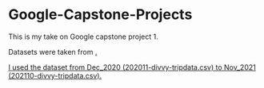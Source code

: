 # Google-Capstone-Projects
This is my take on Google capstone project 1.

Datasets were taken from <a href="https://divvy-tripdata.s3.amazonaws.com/index.html">.

I used the dataset from Dec_2020 (202011-divvy-tripdata.csv) to Nov_2021 (202110-divvy-tripdata.csv).
